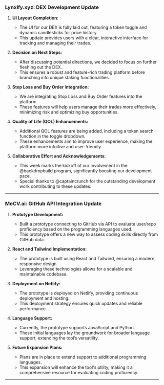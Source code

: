 ### Lynxify.xyz: DEX Development Update

1. **UI Layout Completion:**
   - The UI for our DEX is fully laid out, featuring a token toggle and dynamic candlesticks for price history.
   - This update provides users with a clear, interactive interface for tracking and managing their trades.

2. **Decision on Next Steps:**
   - After discussing potential directions, we decided to focus on further fleshing out the DEX.
   - This ensures a robust and feature-rich trading platform before branching into unique staking functionalities.

3. **Stop Loss and Buy Order Integration:**
   - We are integrating Stop Loss and Buy Order features into the platform.
   - These features will help users manage their trades more effectively, minimizing risk and optimizing buy opportunities.

4. **Quality of Life (QOL) Enhancements:**
   - Additional QOL features are being added, including a token search function in the toggle dropdown.
   - These enhancements aim to improve user experience, making the platform more intuitive and user-friendly.

5. **Collaborative Effort and Acknowledgements:**
   - This week marks the kickoff of our involvement in the @backdropbuild program, significantly boosting our development pace.
   - Special thanks to @captaincrunch for the outstanding development work contributing to these updates.

---

### MeCV.ai: GitHub API Integration Update

1. **Prototype Development:**
   - Built a prototype connecting to GitHub via API to evaluate user/repo proficiency based on the programming languages used.
   - This prototype offers a new way to assess coding skills directly from GitHub data.

2. **React and Tailwind Implementation:**
   - The prototype is built using React and Tailwind, ensuring a modern, responsive design.
   - Leveraging these technologies allows for a scalable and maintainable codebase.

3. **Deployment on Netlify:**
   - The prototype is deployed on Netlify, providing continuous deployment and hosting.
   - This deployment strategy ensures quick updates and reliable performance.

4. **Language Support:**
   - Currently, the prototype supports JavaScript and Python.
   - These initial languages lay the groundwork for broader language support, extending the tool’s versatility.

5. **Future Expansion Plans:**
   - Plans are in place to extend support to additional programming languages.
   - This expansion will enhance the tool's utility, making it a comprehensive resource for evaluating coding proficiency.

---